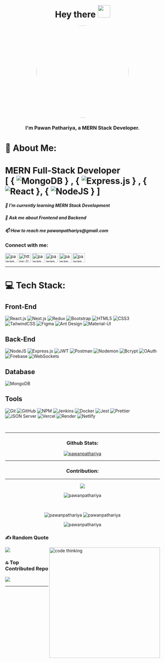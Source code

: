 
<h1 align="center">Hey there <img src="https://media.giphy.com/media/hvRJCLFzcasrR4ia7z/giphy.gif" width="40"></h1>
<div align="center">
  <img src="https://github.com/chiragdhunna/chiragdhunna/assets/76210441/7bcab350-6607-4c0d-8c26-1783500630c3" width="300" style="border-radius: 50%;" />
</div>  

### <div align="center">I'm Pawan Pathariya, a MERN Stack Developer.</div>  
   
<p align="center">
</p>

# 💫 About Me:
# MERN Full-Stack Developer </br> [ { ![MongoDB](https://img.shields.io/badge/MongoDB-%234ea94b.svg?style=for-the-badge&logo=mongodb&logoColor=white) } , { ![Express.js](https://img.shields.io/badge/express.js-%23404d59.svg?style=for-the-badge&logo=express&logoColor=%2361DAFB) } , { ![React](https://img.shields.io/badge/react-%2320232a.svg?style=for-the-badge&logo=react&logoColor=%2361DAFB) }, { ![NodeJS](https://img.shields.io/badge/node.js-6DA55F?style=for-the-badge&logo=node.js&logoColor=white) } ]

<p align="center">
  <h5>🌱 I’m currently learning MERN Stack Development </h5>
<h5>💬 Ask me about Frontend and Backend </h5> 
<h5>📫 How to reach me pawanpathariys@gmail.com </h5>
<h3 align="left">Connect with me: </h3>  
<p align="left">
<a href="https://twitter.com/pawanpathariya" target="blank"><img align="center" src="https://raw.githubusercontent.com/rahuldkjain/github-profile-readme-generator/master/src/images/icons/Social/twitter.svg" alt="pawanpathariya" height="30" width="40" /></a>
<a href="https://linkedin.com/in/pawan-pathariya-83203726a/" target="blank"><img align="center" src="https://raw.githubusercontent.com/rahuldkjain/github-profile-readme-generator/master/src/images/icons/Social/linked-in-alt.svg" alt="https://www.linkedin.com/in/pawan-pathariya-83203726a/" height="30" width="40" /></a>
<a href="https://fb.com/pawanpathariya" target="blank"><img align="center" src="https://raw.githubusercontent.com/rahuldkjain/github-profile-readme-generator/master/src/images/icons/Social/facebook.svg" alt="pawanpathariya" height="30" width="40" /></a>
<a href="https://instagram.com/pawan_pathariya_" target="blank"><img align="center" src="https://raw.githubusercontent.com/rahuldkjain/github-profile-readme-generator/master/src/images/icons/Social/instagram.svg" alt="pawan_pathariya_" height="30" width="40" /></a>
<a href="https://www.leetcode.com/pawanpathariya" target="blank"><img align="center" src="https://raw.githubusercontent.com/rahuldkjain/github-profile-readme-generator/master/src/images/icons/Social/leet-code.svg" alt="pawanpathariya" height="30" width="40" /></a>
<a href="https://www.hackerearth.com/pawanpathariya" target="blank"><img align="center" src="https://raw.githubusercontent.com/rahuldkjain/github-profile-readme-generator/master/src/images/icons/Social/hackerearth.svg" alt="pawanpathariya" height="30" width="40" /></a>
</p>
<hr/> 

# 💻 Tech Stack:

## Front-End
 ![React.js](https://img.shields.io/badge/react-%2320232a.svg?style=for-the-badge&logo=react&logoColor=%2361DAFB) 
 ![Next.js](https://img.shields.io/badge/next.js-000000?style=for-the-badge&logo=nextdotjs&logoColor=%2361DAFB)
 ![Redux](https://img.shields.io/badge/redux-%23593d88.svg?style=for-the-badge&logo=redux&logoColor=white) 
 ![Bootstrap](https://img.shields.io/badge/bootstrap-%238511FA.svg?style=for-the-badge&logo=bootstrap&logoColor=white) 
 ![HTML5](https://img.shields.io/badge/html5-%23E34F26.svg?style=for-the-badge&logo=html5&logoColor=white)
 ![CSS3](https://img.shields.io/badge/css3-%231572B6.svg?style=for-the-badge&logo=css3&logoColor=white) 
 ![TailwindCSS](https://img.shields.io/badge/tailwindcss-%2338B2AC.svg?style=for-the-badge&logo=tailwind-css&logoColor=white) 
 ![Figma](https://img.shields.io/badge/figma-%23F24E1E.svg?style=for-the-badge&logo=figma&logoColor=white) 
 ![Ant Design](https://img.shields.io/badge/Ant%20Design-%230A1E2D.svg?style=for-the-badge&logo=antdesign&logoColor=white)
 ![Material-UI](https://img.shields.io/badge/material--ui-%230081CB.svg?style=for-the-badge&logo=mui&logoColor=white)


## Back-End
 ![NodeJS](https://img.shields.io/badge/node.js-6DA55F?style=for-the-badge&logo=node.js&logoColor=white) 
 ![Express.js](https://img.shields.io/badge/express.js-%23404d59.svg?style=for-the-badge&logo=express&logoColor=%2361DAFB) 
 ![JWT](https://img.shields.io/badge/JWT-black?style=for-the-badge&logo=JSON%20web%20tokens) 
 ![Postman](https://img.shields.io/badge/Postman-FF6C37?style=for-the-badge&logo=postman&logoColor=white) 
 ![Nodemon](https://img.shields.io/badge/NODEMON-%23323330.svg?style=for-the-badge&logo=nodemon&logoColor=%BBDEAD) 
 ![Bcrypt](https://img.shields.io/badge/bcrypt-%234D4D4D.svg?style=for-the-badge&logo=hashnode&logoColor=white)
 ![OAuth](https://img.shields.io/badge/OAuth-%2300A4D7.svg?style=for-the-badge&logo=oauth&logoColor=white)
 ![Firebase](https://img.shields.io/badge/firebase-%23039BE0.svg?style=for-the-badge&logo=firebase&logoColor=white)
 ![WebSockets](https://img.shields.io/badge/websockets-%2338B2AC.svg?style=for-the-badge&logo=websockets&logoColor=white)
 
  

## Database
 ![MongoDB](https://img.shields.io/badge/MongoDB-%234ea94b.svg?style=for-the-badge&logo=mongodb&logoColor=white) 

## Tools
 ![Git](https://img.shields.io/badge/git-%23F05033.svg?style=for-the-badge&logo=git&logoColor=white) 
 ![GitHub](https://img.shields.io/badge/github-%23121011.svg?style=for-the-badge&logo=github&logoColor=white) 
 ![NPM](https://img.shields.io/badge/NPM-%23CB3837.svg?style=for-the-badge&logo=npm&logoColor=white) 
 ![Jenkins](https://img.shields.io/badge/jenkins-%232C5263.svg?style=for-the-badge&logo=jenkins&logoColor=white) 
 ![Docker](https://img.shields.io/badge/docker-%232496ED.svg?style=for-the-badge&logo=docker&logoColor=white) 
 ![Jest](https://img.shields.io/badge/jest-%23C21325.svg?style=for-the-badge&logo=jest&logoColor=white) 
 ![Prettier](https://img.shields.io/badge/prettier-%23F7B93E.svg?style=for-the-badge&logo=prettier&logoColor=black) 
 ![JSON Server](https://img.shields.io/badge/json%20server-%234D4D4D.svg?style=for-the-badge&logo=json&logoColor=white)
 ![Vercel](https://img.shields.io/badge/vercel-%23000000.svg?style=for-the-badge&logo=vercel&logoColor=white) 
 ![Render](https://img.shields.io/badge/render-%23000000.svg?style=for-the-badge&logo=render&logoColor=white) 
 ![Netlify](https://img.shields.io/badge/netlify-%23000000.svg?style=for-the-badge&logo=netlify&logoColor=white) 

 <br/>
<hr>

<h3 align="center">Github Stats:</h3>
<p align="center"> <a href="https://github.com/ryo-ma/github-profile-trophy"><img src="https://github-profile-trophy.vercel.app/?username=pawanpathariya" alt="pawanpathariya" /></a> </p>
<hr>
<h3 align="center">Contribution:</h3>
<hr />
<p align='center'><img src='https://github-profile-summary-cards.vercel.app/api/cards/profile-details?username=pawanpathariya&theme=buefy'>
<br>

  <p align="center"> <img src="https://komarev.com/ghpvc/?username=pawanpathariya&label=Profile%20views&color=0e75b6&style=flat" alt="pawanpathariya" /> </p>

<br>
                                             
<p align="center"><img align="center" src="https://github-readme-stats.vercel.app/api/top-langs?username=pawanpathariya&show_icons=true&locale=en&layout=compact" alt="pawanpathariya" /> <img align="center" src="https://github-readme-stats.vercel.app/api?username=pawanpathariya&show_icons=true&locale=en" alt="pawanpathariya" /> </p>

<p align="center"> <img align="center" src="https://github-readme-streak-stats.herokuapp.com/?user=pawanpathariya&" alt="pawanpathariya" /></p>


### ✍️ Random Quote
![](https://quotes-github-readme.vercel.app/api?type=vetical&theme=light)
<img align="right"  alt="code thinking"  width="360px" src="https://user-images.githubusercontent.com/69011963/137184767-79a13ec7-1bb3-4341-a6da-3a149c9c159a.gif">

### 🔝 Top Contributed Repo
![](https://github-contributor-stats.vercel.app/api?username=pawanpathariya&limit=5&theme=github_light&combine_all_yearly_contributions=true)
<hr>



